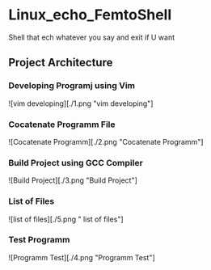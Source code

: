# Linux_echo_FemtoShell
Shell that ech whatever you say and exit if U want

## Project Architecture

### Developing Programj using Vim

![vim developing][./1.png "vim developing"]

### Cocatenate Programm File

![Cocatenate Programm][./2.png "Cocatenate Programm"]

### Build Project using GCC Compiler


![Build Project][./3.png "Build Project"]

### List of Files

![list of files][./5.png " list of files"]

### Test Programm

![Programm Test][./4.png "Programm Test"]
